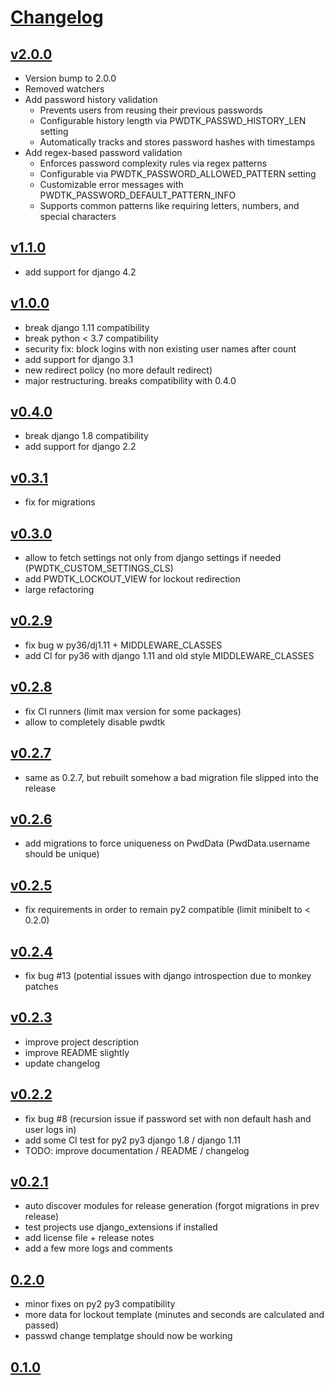 # [Changelog](https://github.com/mhcomm/django-pwdtk/releases)

## [v2.0.0](https://github.com/mhcomm/django-pwdtk/compare/v1.1.0...v2.0.0)
* Version bump to 2.0.0
* Removed watchers
* Add password history validation
  - Prevents users from reusing their previous passwords
  - Configurable history length via PWDTK_PASSWD_HISTORY_LEN setting
  - Automatically tracks and stores password hashes with timestamps
* Add regex-based password validation
  - Enforces password complexity rules via regex patterns
  - Configurable via PWDTK_PASSWORD_ALLOWED_PATTERN setting
  - Customizable error messages with PWDTK_PASSWORD_DEFAULT_PATTERN_INFO
  - Supports common patterns like requiring letters, numbers, and special characters
## [v1.1.0](https://github.com/mhcomm/django-pwdtk/compare/v1.0.0...v1.1.0)
* add support for django 4.2
## [v1.0.0](https://github.com/mhcomm/django-pwdtk/compare/v0.4.0...v1.0.0)
* break django 1.11 compatibility
* break python < 3.7 compatibility
* security fix: block logins with non existing user names after count
* add support for django 3.1
* new redirect policy (no more default redirect)
* major restructuring. breaks compatibility with 0.4.0
## [v0.4.0](https://github.com/mhcomm/django-pwdtk/compare/v0.3.1...v0.4.0)
* break django 1.8 compatibility
* add support for django 2.2
## [v0.3.1](https://github.com/mhcomm/django-pwdtk/compare/v0.3.0...v0.3.1)
* fix for migrations
## [v0.3.0](https://github.com/mhcomm/django-pwdtk/compare/v0.2.9...v0.3.0)
* allow to fetch settings not only from django settings if needed (PWDTK_CUSTOM_SETTINGS_CLS)
* add PWDTK_LOCKOUT_VIEW for lockout redirection
* large refactoring
## [v0.2.9](https://github.com/mhcomm/django-pwdtk/compare/v0.2.8...v0.2.9)
* fix bug w py36/dj1.11 + MIDDLEWARE_CLASSES
* add CI for py36 with django 1.11 and old style MIDDLEWARE_CLASSES
## [v0.2.8](https://github.com/mhcomm/django-pwdtk/compare/v0.2.7...v0.2.8)
* fix CI runners (limit max version for some packages)
* allow to completely disable pwdtk
## [v0.2.7](https://github.com/mhcomm/django-pwdtk/compare/v0.2.6...v0.2.7)
* same as 0.2.7, but rebuilt somehow a bad migration file slipped into the release
## [v0.2.6](https://github.com/mhcomm/django-pwdtk/compare/v0.2.5...v0.2.6)
* add migrations to force uniqueness on PwdData (PwdData.username should be unique)
## [v0.2.5](https://github.com/mhcomm/django-pwdtk/compare/v0.2.4...v0.2.5)
* fix requirements in order to remain py2 compatible (limit minibelt to < 0.2.0)
## [v0.2.4](https://github.com/mhcomm/django-pwdtk/compare/v0.2.3...v0.2.4)
* fix bug #13 (potential issues with django introspection due to monkey patches
## [v0.2.3](https://github.com/mhcomm/django-pwdtk/compare/v0.2.2...v0.2.3)
* improve project description
* improve README slightly
* update changelog
## [v0.2.2](https://github.com/mhcomm/django-pwdtk/compare/v0.2.1...v0.2.2)
* fix bug #8 (recursion issue if password set with non default hash and user logs in)
* add some CI test for py2 py3 django 1.8 / django 1.11
* TODO: improve documentation / README / changelog
## [v0.2.1](https://github.com/mhcomm/django-pwdtk/compare/0.2.0...v0.2.1)
* auto discover modules for release generation (forgot migrations in prev release)
* test projects use django_extensions if installed
* add license file + release notes
* add a few more logs and comments

## [0.2.0](https://github.com/mhcomm/django-pwdtk/compare/0.1.0...0.2.0)
* minor fixes on py2 py3 compatibility
* more data for lockout template (minutes and seconds are calculated and passed)
* passwd change templatge should now be working

## [0.1.0](https://github.com/mhcomm/django-pwdtk/compare/9a16261b1abb56df9fd28a251358196fca438219...0.2.0)
